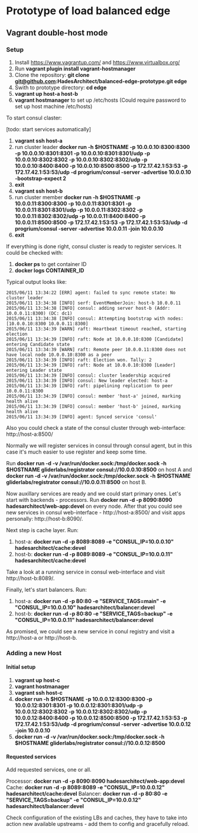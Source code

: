 # Prototype of load balanced edge

## Vagrant double-host mode

### Setup

1. Install https://www.vagrantup.com/ and https://www.virtualbox.org/
2. Run **vagrant plugin install vagrant-hostmanager** 
3. Clone the repository: **git clone git@github.com:HadesArchitect/balanced-edge-prototype.git edge**
4. Swith to prototype directory: **cd edge**
5. **vagrant up host-a host-b**
6. **vagrant hostmanager** to set up /etc/hosts (Could require password to set up host machine /etc/hosts)

To start consul claster:

[todo: start services automatically]

1.  **vagrant ssh host-a**
2. run cluster leader **docker run -h $HOSTNAME -p 10.0.0.10:8300:8300  -p 10.0.0.10:8301:8301  -p 10.0.0.10:8301:8301/udp -p 10.0.0.10:8302:8302 -p 10.0.0.10:8302:8302/udp -p 10.0.0.10:8400:8400 -p 10.0.0.10:8500:8500 -p 172.17.42.1:53:53 -p 172.17.42.1:53:53/udp -d progrium/consul -server -advertise 10.0.0.10 -bootstrap-expect 2**
3. **exit**
4. **vagrant ssh host-b**
5. run cluster member **docker run -h $HOSTNAME -p 10.0.0.11:8300:8300  -p 10.0.0.11:8301:8301  -p 10.0.0.11:8301:8301/udp -p 10.0.0.11:8302:8302 -p 10.0.0.11:8302:8302/udp -p 10.0.0.11:8400:8400 -p 10.0.0.11:8500:8500 -p 172.17.42.1:53:53 -p 172.17.42.1:53:53/udp -d progrium/consul -server -advertise 10.0.0.11 -join 10.0.0.10**
6. **exit**

If everything is done right, consul cluster is ready to register services. It could be checked with:

1. **docker ps** to get container ID
2. **docker logs CONTAINER_ID**

Typical output looks like:

```
2015/06/11 13:34:22 [ERR] agent: failed to sync remote state: No cluster leader
2015/06/11 13:34:38 [INFO] serf: EventMemberJoin: host-b 10.0.0.11
2015/06/11 13:34:38 [INFO] consul: adding server host-b (Addr: 10.0.0.11:8300) (DC: dc1)
2015/06/11 13:34:38 [INFO] consul: Attempting bootstrap with nodes: [10.0.0.10:8300 10.0.0.11:8300]
2015/06/11 13:34:39 [WARN] raft: Heartbeat timeout reached, starting election
2015/06/11 13:34:39 [INFO] raft: Node at 10.0.0.10:8300 [Candidate] entering Candidate state
2015/06/11 13:34:39 [WARN] raft: Remote peer 10.0.0.11:8300 does not have local node 10.0.0.10:8300 as a peer
2015/06/11 13:34:39 [INFO] raft: Election won. Tally: 2
2015/06/11 13:34:39 [INFO] raft: Node at 10.0.0.10:8300 [Leader] entering Leader state
2015/06/11 13:34:39 [INFO] consul: cluster leadership acquired
2015/06/11 13:34:39 [INFO] consul: New leader elected: host-a
2015/06/11 13:34:39 [INFO] raft: pipelining replication to peer 10.0.0.11:8300
2015/06/11 13:34:39 [INFO] consul: member 'host-a' joined, marking health alive
2015/06/11 13:34:39 [INFO] consul: member 'host-b' joined, marking health alive
2015/06/11 13:34:39 [INFO] agent: Synced service 'consul'
```

Also you could check a state of the consul cluster through web-interface: http://host-a:8500/

Normally we will register services in consul through consul agent, but in this case it's much easier to use register and keep some time.

Run **docker run -d -v /var/run/docker.sock:/tmp/docker.sock -h $HOSTNAME gliderlabs/registrator consul://10.0.0.10:8500** on host A and **docker run -d -v /var/run/docker.sock:/tmp/docker.sock -h $HOSTNAME gliderlabs/registrator consul://10.0.0.11:8500** on host B.

Now auxillary services are ready and we could start primary ones. Let's start with backends - processors. Run **docker run -d -p 8090:8090 hadesarchitect/web-app:devel** on every node. After that you could see new services in consul web-interface - http://host-a:8500/ and visit apps personally: http://host-b:8090/.

Next step is cache layer. Run:

1. host-a: **docker run -d -p 8089:8089 -e "CONSUL_IP=10.0.0.10" hadesarchitect/cache:devel**
2. host-b: **docker run -d -p 8089:8089 -e "CONSUL_IP=10.0.0.11" hadesarchitect/cache:devel**

Take a look at a running service in consul web-interface and visit http://host-b:8089/. 

Finally, let's start balancers. Run:

1. host-a: **docker run -d -p 80:80 -e "SERVICE_TAGS=main" -e "CONSUL_IP=10.0.0.10" hadesarchitect/balancer:devel**
2. host-b: **docker run -d -p 80:80 -e "SERVICE_TAGS=backup" -e "CONSUL_IP=10.0.0.11" hadesarchitect/balancer:devel**

As promised, we could see a new service in conul registry and visit a http://host-a or http://host-b.

### Adding a new Host

#### Initial setup

1. **vagrant up host-c**
2. **vagrant hostmanager**
3. **vagrant ssh host-c**
4. **docker run -h $HOSTNAME -p 10.0.0.12:8300:8300  -p 10.0.0.12:8301:8301  -p 10.0.0.12:8301:8301/udp -p 10.0.0.12:8302:8302 -p 10.0.0.12:8302:8302/udp -p 10.0.0.12:8400:8400 -p 10.0.0.12:8500:8500 -p 172.17.42.1:53:53 -p 172.17.42.1:53:53/udp -d progrium/consul -server -advertise 10.0.0.12 -join 10.0.0.10**
5. **docker run -d -v /var/run/docker.sock:/tmp/docker.sock -h $HOSTNAME gliderlabs/registrator consul://10.0.0.12:8500**

#### Requested services

Add requested services, one or all.

Processor: **docker run -d -p 8090:8090 hadesarchitect/web-app:devel**
Cache: **docker run -d -p 8089:8089 -e "CONSUL_IP=10.0.0.12" hadesarchitect/cache:devel**
Balancer: **docker run -d -p 80:80 -e "SERVICE_TAGS=backup" -e "CONSUL_IP=10.0.0.12" hadesarchitect/balancer:devel**

Check configuration of the existing LBs and caches, they have to take into action new available upstreams - add them to config and gracefully reload.
